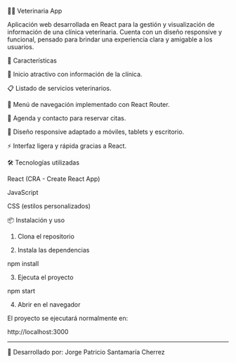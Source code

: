 

🐶🐱 Veterinaria App

Aplicación web desarrollada en React para la gestión y visualización de información de una clínica veterinaria.
Cuenta con un diseño responsive y funcional, pensado para brindar una experiencia clara y amigable a los usuarios.

🚀 Características

🐾 Inicio atractivo con información de la clínica.

📋 Listado de servicios veterinarios.

📑 Menú de navegación implementado con React Router.

📅 Agenda y contacto para reservar citas.

🎨 Diseño responsive adaptado a móviles, tablets y escritorio.

⚡ Interfaz ligera y rápida gracias a React.


🛠️ Tecnologías utilizadas

React (CRA - Create React App)

JavaScript

CSS (estilos personalizados)


📦 Instalación y uso

1. Clona el repositorio


2. Instala las dependencias

npm install


3. Ejecuta el proyecto

npm start


4. Abrir en el navegador

El proyecto se ejecutará normalmente en:

http://localhost:3000



---

📌 Desarrollado por: Jorge Patricio Santamaría Cherrez
